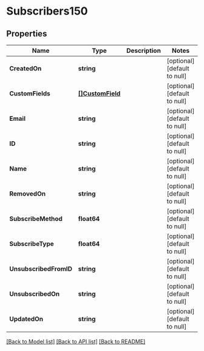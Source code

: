 # Subscribers150

## Properties
Name | Type | Description | Notes
------------ | ------------- | ------------- | -------------
**CreatedOn** | **string** |  | [optional] [default to null]
**CustomFields** | [**[]CustomField**](CustomField.md) |  | [optional] [default to null]
**Email** | **string** |  | [optional] [default to null]
**ID** | **string** |  | [optional] [default to null]
**Name** | **string** |  | [optional] [default to null]
**RemovedOn** | **string** |  | [optional] [default to null]
**SubscribeMethod** | **float64** |  | [optional] [default to null]
**SubscribeType** | **float64** |  | [optional] [default to null]
**UnsubscribedFromID** | **string** |  | [optional] [default to null]
**UnsubscribedOn** | **string** |  | [optional] [default to null]
**UpdatedOn** | **string** |  | [optional] [default to null]

[[Back to Model list]](../README.md#documentation-for-models) [[Back to API list]](../README.md#documentation-for-api-endpoints) [[Back to README]](../README.md)


